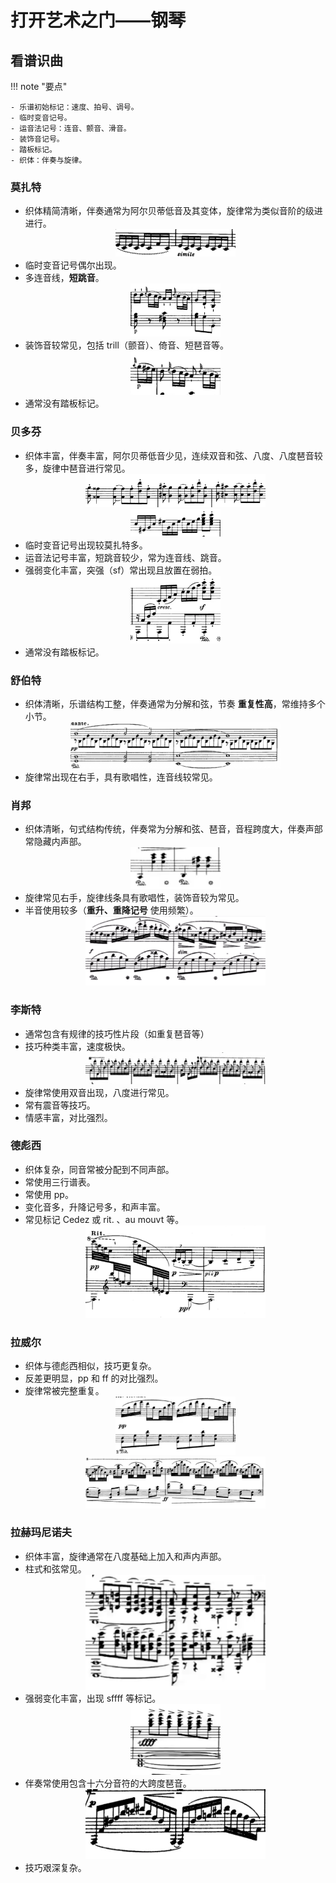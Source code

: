 # 打开艺术之门——钢琴

## 看谱识曲

!!! note "要点"

    - 乐谱初始标记：速度、拍号、调号。
    - 临时变音记号。
    - 运音法记号：连音、颤音、滑音。
    - 装饰音记号。
    - 踏板标记。
    - 织体：伴奏与旋律。

### 莫扎特

- 织体精简清晰，伴奏通常为阿尔贝蒂低音及其变体，旋律常为类似音阶的级进进行。
    <div align="center"><img src="/assets/img/others/piano/mozart1.png" width="40%"></div>
- 临时变音记号偶尔出现。
- 多连音线，**短跳音**。
    <div align="center"><img src="/assets/img/others/piano/mozart2.png" width="30%"></div>
- 装饰音较常见，包括 trill（颤音）、倚音、短琶音等。
    <div align="center"><img src="/assets/img/others/piano/mozart3.png" width="30%"></div>
- 通常没有踏板标记。

### 贝多芬

- 织体丰富，伴奏丰富，阿尔贝蒂低音少见，连续双音和弦、八度、八度琶音较多，旋律中琶音进行常见。
    <div align="center"><img src="/assets/img/others/piano/beethoven1.png" width="60%"></div>
    <div align="center"><img src="/assets/img/others/piano/beethoven2.png" width="30%"></div>
- 临时变音记号出现较莫扎特多。
- 运音法记号丰富，短跳音较少，常为连音线、跳音。
- 强弱变化丰富，突强（sf）常出现且放置在弱拍。
    <div align="center"><img src="/assets/img/others/piano/beethoven3.png" width="30%"></div>
- 通常没有踏板标记。

### 舒伯特

- 织体清晰，乐谱结构工整，伴奏通常为分解和弦，节奏 **重复性高**，常维持多个小节。
    <div align="center"><img src="/assets/img/others/piano/schubert1.png" width="70%"></div>
- 旋律常出现在右手，具有歌唱性，连音线较常见。

### 肖邦

- 织体清晰，句式结构传统，伴奏常为分解和弦、琶音，音程跨度大，伴奏声部常隐藏内声部。
    <div align="center"><img src="/assets/img/others/piano/chopin1.png" width="30%"></div>
- 旋律常见右手，旋律线条具有歌唱性，装饰音较为常见。
- 半音使用较多（**重升、重降记号** 使用频繁）。
    <div align="center"><img src="/assets/img/others/piano/chopin2.png" width="60%"></div>

### 李斯特

- 通常包含有规律的技巧性片段（如重复琶音等）
- 技巧种类丰富，速度极快。
    <div align="center"><img src="/assets/img/others/piano/liszt1.png" width="60%"></div>
- 旋律常使用双音出现，八度进行常见。
- 常有震音等技巧。
- 情感丰富，对比强烈。

### 德彪西

- 织体复杂，同音常被分配到不同声部。
- 常使用三行谱表。
- 常使用 pp。
- 变化音多，升降记号多，和声丰富。
- 常见标记 Cedez 或 rit. 、au mouvt 等。
    <div align="center"><img src="/assets/img/others/piano/debussy1.png" width="60%"></div>

### 拉威尔

- 织体与德彪西相似，技巧更复杂。
- 反差更明显，pp 和 ff 的对比强烈。
- 旋律常被完整重复。
    <div align="center"><img src="/assets/img/others/piano/ravel1.png" width="40%"></div>
    <div align="center"><img src="/assets/img/others/piano/ravel2.png" width="60%"></div>

### 拉赫玛尼诺夫

- 织体丰富，旋律通常在八度基础上加入和声内声部。
- 柱式和弦常见。
    <div align="center"><img src="/assets/img/others/piano/rachmaninoff1.png" width="60%"></div>
- 强弱变化丰富，出现 sffff 等标记。
    <div align="center"><img src="/assets/img/others/piano/rachmaninoff2.png" width="30%"></div>
- 伴奏常使用包含十六分音符的大跨度琶音。
    <div align="center"><img src="/assets/img/others/piano/rachmaninoff3.png" width="60%"></div>
- 技巧艰深复杂。